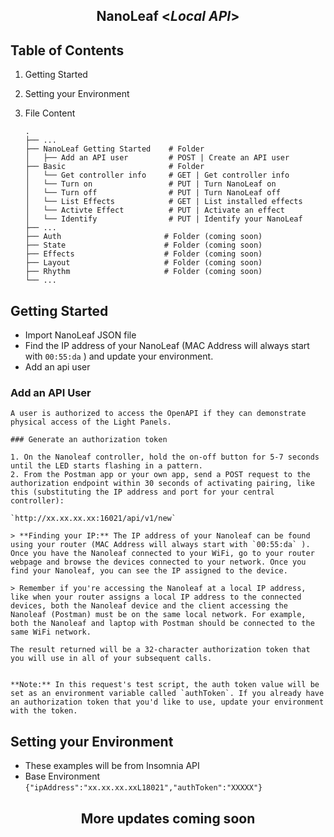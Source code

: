 <h2 align="Center">  NanoLeaf <<i>Local API</i>>  </h2>

## Table of Contents 
 1. Getting Started 
 2. Setting your Environment 
 3. File Content 


        .
        ├── ...
        ├── NanoLeaf Getting Started    # Folder
        │   ├── Add an API user         # POST | Create an API user
        ├── Basic                       # Folder
        │   └── Get controller info     # GET | Get controller info
        │   └── Turn on                 # PUT | Turn NanoLeaf on
        │   └── Turn off                # PUT | Turn NanoLeaf off
        │   └── List Effects            # GET | List installed effects
        │   └── Activte Effect          # PUT | Activate an effect
        │   └── Identify                # PUT | Identify your NanoLeaf
        ├── ...
        ├── Auth                       # Folder (coming soon)
        ├── State                      # Folder (coming soon)
        ├── Effects                    # Folder (coming soon)
        ├── Layout                     # Folder (coming soon)
        ├── Rhythm                     # Folder (coming soon)
        └── ...




## Getting Started
 - Import NanoLeaf JSON file 
 - Find the IP address of your NanoLeaf (MAC Address will always start with ```00:55:da``` ) and update your environment.
 - Add an api user

 ### Add an API User
    A user is authorized to access the OpenAPI if they can demonstrate physical access of the Light Panels. 

    ### Generate an authorization token

    1. On the Nanoleaf controller, hold the on-off button for 5-7 seconds until the LED starts flashing in a pattern.
    2. From the Postman app or your own app, send a POST request to the authorization endpoint within 30 seconds of activating pairing, like this (substituting the IP address and port for your central controller):

    `http://xx.xx.xx.xx:16021/api/v1/new`

    > **Finding your IP:** The IP address of your Nanoleaf can be found using your router (MAC Address will always start with `00:55:da` ). Once you have the Nanoleaf connected to your WiFi, go to your router webpage and browse the devices connected to your network. Once you find your Nanoleaf, you can see the IP assigned to the device. 

    > Remember if you're accessing the Nanoleaf at a local IP address, like when your router assigns a local IP address to the connected devices, both the Nanoleaf device and the client accessing the Nanoleaf (Postman) must be on the same local network. For example, both the Nanoleaf and laptop with Postman should be connected to the same WiFi network.

    The result returned will be a 32-character authorization token that you will use in all of your subsequent calls.


    **Note:** In this request's test script, the auth token value will be set as an environment variable called `authToken`. If you already have an authorization token that you'd like to use, update your environment with the token.

     

## Setting your Environment 
 - These examples will be from Insomnia API
 - Base Environment ```{"ipAddress":"xx.xx.xx.xxL18021","authToken":"XXXXX"} ```



<h2 align="Center">  More updates coming soon </h2>
